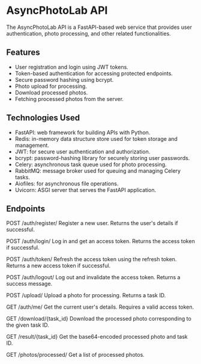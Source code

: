 # AsyncPhotoLab API
The AsyncPhotoLab API is a FastAPI-based web service that provides user authentication, photo processing, and other related functionalities.
## Features
- User registration and login using JWT tokens.
- Token-based authentication for accessing protected endpoints.
- Secure password hashing using bcrypt.
- Photo upload for processing.
- Download processed photos.
- Fetching processed photos from the server.
## Technologies Used
- FastAPI: web framework for building APIs with Python.
- Redis: in-memory data structure store used for token storage and management.
- JWT: for secure user authentication and authorization.
- bcrypt: password-hashing library for securely storing user passwords.
- Celery: asynchronous task queue used for photo processing.
- RabbitMQ: message broker used for queuing and managing Celery tasks.
- Aiofiles: for asynchronous file operations.
- Uvicorn: ASGI server that serves the FastAPI application.
## Endpoints
POST /auth/register/
Register a new user. Returns the user's details if successful.

POST /auth/login/
Log in and get an access token. Returns the access token if successful.

POST /auth/token/
Refresh the access token using the refresh token. Returns a new access token if successful.

POST /auth/logout/
Log out and invalidate the access token. Returns a success message.

POST /upload/
Upload a photo for processing. Returns a task ID.

GET /auth/me/
Get the current user's details. Requires a valid access token.

GET /download/{task_id}
Download the processed photo corresponding to the given task ID.

GET /result/{task_id}
Get the base64-encoded processed photo and task ID.

GET /photos/processed/
Get a list of processed photos.
